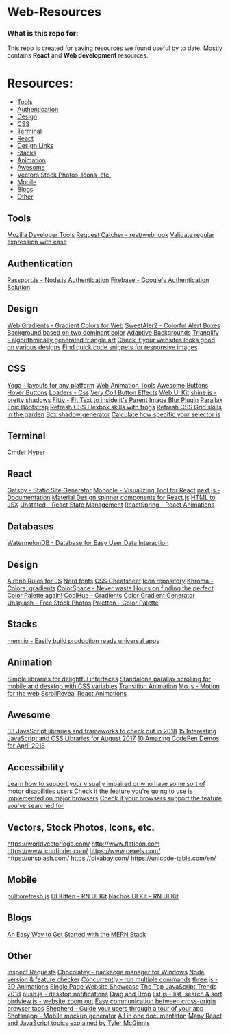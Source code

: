 # Web-Resources

### What is this repo for:
This repo is created for saving resources we found useful by to date. Mostly contains **React** and **Web development** resources.

# Resources: <br>
* [Tools](#tools) <br />
* [Authentication](#authentication) <br>
* [Design](#design) <br>
* [CSS](#css) <br>
* [Terminal](#terminal) <br>
* [React](#react) <br>
* [Design Links](#design-links) <br>
* [Stacks](#stacks) <br>
* [Animation](#animation) <br>
* [Awesome](#awesome) <br>
* [Vectors Stock Photos, Icons, etc.](#vectors-stock-photos-icons-etc) <br>
* [Mobile](#mobile) <br>
* [Blogs](#blogs) <br>
* [Other](#other) <br>

## Tools
[Mozilla Developer Tools](https://www.mozilla.org/tr/firefox/developer/)
[Request Catcher - rest/webhook](http://requestcatcher.com)
[Validate regular expression with ease](https://regex101.com/)

## Authentication
[Passport.js - Node.js Authentication](https://github.com/jaredhanson/passport)
[Firebase - Google's Authentication Solution](https://firebase.google.com/docs/auth/)

## Design
[Web Gradients - Gradient Colors for Web](https://webgradients.com)
[SweetAler2 - Colorful Alert Boxes](https://sweetalert2.github.io)
[Background based on two dominant color](https://github.com/benhowdle89/grade)
[Adaptive Backgrounds](https://briangonzalez.github.io/jquery.adaptive-backgrounds.js/)
[Trianglify - algorithmically generated triangle art](http://qrohlf.com/trianglify/)
[Check if your websites looks good on various designs](http://ami.responsivedesign.is/)
[Find quick code snippets for responsive images](http://responsiveimages.org/)

## CSS
[Yoga - layouts for any platform](https://yogalayout.com)
[Web Animation Tools](https://www.webdesignerdepot.com/2017/08/75-web-animation-tools-you-have-to-try/)
[Awesome Buttons](https://bttn.surge.sh/)
[Hover Buttons](https://varin6.github.io/Hover-Buttons/)
[Loaders - Css](http://www.raphaelfabeni.com.br/css-loader/)
[Very Coll Button Effects](https://github.com/codrops/ParticleEffectsButtons)
[Web UI Kit](https://github.com/creativetimofficial/now-ui-kit)
[shine.js - pretty shadows](https://github.com/bigspaceship/shine.js/)
[Fitty - Fit Text to inside it's Parent](https://rikschennink.github.io/fitty/)
[Image Blur Plugin](https://msurguy.github.io/background-blur/)
[Parallax](https://dixonandmoe.com/rellax/)
[Epic Bootstrap](https://epicbootstrap.com/)
[Refresh CSS Flexbox skills with frogs](http://flexboxfroggy.com/)
[Refresh CSS Grid skills in the garden](http://cssgridgarden.com/)
[Box shadow generator](https://www.cssmatic.com/box-shadow)
[Calculate how specific your selector is](https://specificity.keegan.st/)

## Terminal
[Cmder](http://cmder.net)
[Hyper](https://hyper.is)

## React
[Gatsby - Static Site Generator](https://www.gatsbyjs.org)
[Monocle - Visualizing Tool for React](https://github.com/team-gryff/react-monocle)
[next.js - Documentation](https://nextjs.org/learn/)
[Material Design spinner components for React.js](https://github.com/tsuyoshiwada/react-md-spinner)
[HTML to JSX](https://magic.reactjs.net/htmltojsx.htm)
[Unstated - React State Management](https://github.com/jamiebuilds/unstated)
[ReactSpring - React Animations](http://react-spring.surge.sh/)

## Databases
[WatermelonDB - Database for Easy User Data Interaction](https://github.com/Nozbe/WatermelonDB)

## Design
[Airbnb Rules for JS](https://github.com/airbnb/javascript)
[Nerd fonts](https://nerdfonts.com/)
[CSS Cheatsheet](https://css-doodle.com/#selector-@at)
[Icon repository](http://konpa.github.io/devicon/)
[Khroma - Colors, gradients](http://khroma.co/train/)
[ColorSpace - Never waste Hours on finding the perfect Color Palette again!](https://mycolor.space)
[CoolHue - Gradients](https://webkul.github.io/coolhue/)
[Color Gradient Generator](https://larsenwork.com/easing-gradients/#editor)
[Unsplash - Free Stock Photos](https://unsplash.com)
[Paletton - Color Palette](http://paletton.com)

## Stacks
[mern.io - Easily build production ready universal apps](http://mern.io)

## Animation
[Simple libraries for delightful interfaces](https://popmotion.io)
[Standalone parallax scrolling for mobile and desktop with CSS variables](https://github.com/electerious/basicScroll)
[Transition Animation](https://codepen.io/zadvorsky/pen/PNXbGo)
[Mo.js - Motion for the web](http://mojs.io/)
[ScrollReveal](https://scrollrevealjs.org/)
[React Animations](https://popmotion.io/pose/)

## Awesome
[33 JavaScript libraries and frameworks to check out in 2018](https://getflywheel.com/layout/javascript-libraries-frameworks-2018/)
[15 Interesting JavaScript and CSS Libraries for August 2017](https://tutorialzine.com/2017/08/15-interesting-javascript-and-css-libraries-for-august-2017)
[10 Amazing CodePen Demos for April 2018](https://tutorialzine.com/2018/04/10-amazing-codepen-demos-for-april)

## Accessibility
[Learn how to support your visually impaired or who have some sort of motor disabilities users](https://www.w3.org/TR/wai-aria/)
[Check if the feature you're going to use is implemented on major browsers](http://kangax.github.io/compat-table/es6/)
[Check if your browsers support the feature you've searched for](https://caniuse.com/)


## Vectors, Stock Photos, Icons, etc.
https://worldvectorlogo.com/
http://www.flaticon.com
https://www.iconfinder.com/
https://www.pexels.com/
https://unsplash.com/
https://pixabay.com/
https://unicode-table.com/en/

## Mobile
[pulltorefresh.js](https://www.boxfactura.com/pulltorefresh.js/)
[UI Kitten - RN UI Kit](https://akveo.github.io/react-native-ui-kitten/#/home)
[Nachos UI Kit - RN UI Kit](https://avocode.com/nachos-ui/)

## Blogs
[An Easy Way to Get Started with the MERN Stack](https://alligator.io/react/mern-stack-intro/)

## Other
[Inspect Requests](https://requestbin.fullcontact.com/)
[Chocolatey - packacge manager for Windows](https://chocolatey.org/)
[Node version & feature checker](https://node.green)
[Concurrently - run multiple commands](https://github.com/kimmobrunfeldt/concurrently)
[three.js - 3D Animations](https://threejs.org)
[Single Page Website Showcase](https://www.awwwards.com/websites/single-page/)
[The Top JavaScript Trends 2018](https://x-team.com/blog/top-javascript-trends-2018/)
[push.js - desktop notifications](https://pushjs.org/)
[Drag and Drop](https://haltu.github.io/muuri/)
[list.js - list, search & sort](https://github.com/javve/list.js)
[birdview.js - website zoom out](http://achrafkassioui.com/birdview)
[Easy communication between cross-origin browser tabs](https://github.com/wingify/across-tabs)
[Shepherd - Guide your users through a tour of your app](https://github.com/shipshapecode/shepherd)
[Shotsnapp - Mobile mockup generator](https://shotsnapp.com/)
[All in one documentaton](http://devdocs.io/)
[Many React and JavaScript topics explained by Tyler McGinnis](https://tylermcginnis.com/blog/)
